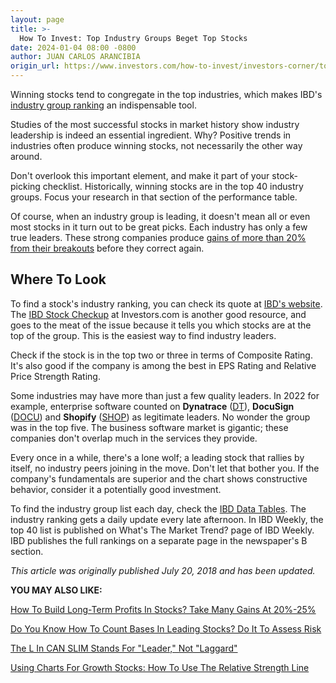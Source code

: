 ```yaml
---
layout: page
title: >-
  How To Invest: Top Industry Groups Beget Top Stocks
date: 2024-01-04 08:00 -0800
author: JUAN CARLOS ARANCIBIA
origin_url: https://www.investors.com/how-to-invest/investors-corner/top-industry-groups-beget-top-stocks/
---
```


Winning stocks tend to congregate in the top industries, which makes IBD's [industry group ranking](https://www.investors.com/ibd-data-tables/) an indispensable tool.

Studies of the most successful stocks in market history show industry leadership is indeed an essential ingredient. Why? Positive trends in industries often produce winning stocks, not necessarily the other way around.

Don't overlook this important element, and make it part of your stock-picking checklist. Historically, winning stocks are in the top 40 industry groups. Focus your research in that section of the performance table.

Of course, when an industry group is leading, it doesn't mean all or even most stocks in it turn out to be great picks. Each industry has only a few true leaders. These strong companies produce [gains of more than 20% from their breakouts](https://www.investors.com/how-to-invest/investors-corner/counting-bases-is-a-crucial-skill-in-playing-long-winning-stock-rallys/) before they correct again.

## Where To Look

To find a stock's industry ranking, you can check its quote at [IBD's website](https://www.investors.com/). The [IBD Stock Checkup](https://research.investors.com/stock-checkup/) at Investors.com is another good resource, and goes to the meat of the issue because it tells you which stocks are at the top of the group. This is the easiest way to find industry leaders.

Check if the stock is in the top two or three in terms of Composite Rating. It's also good if the company is among the best in EPS Rating and Relative Price Strength Rating.

Some industries may have more than just a few quality leaders. In 2022 for example, enterprise software counted on **Dynatrace** ([DT](https://research.investors.com/quote.aspx?symbol=DT)), **DocuSign** ([DOCU](https://research.investors.com/quote.aspx?symbol=DOCU)) and **Shopify** ([SHOP](https://research.investors.com/quote.aspx?symbol=SHOP)) as legitimate leaders. No wonder the group was in the top five. The business software market is gigantic; these companies don't overlap much in the services they provide.

Every once in a while, there's a lone wolf; a leading stock that rallies by itself, no industry peers joining in the move. Don't let that bother you. If the company's fundamentals are superior and the chart shows constructive behavior, consider it a potentially good investment.

To find the industry group list each day, check the [IBD Data Tables](https://www.investors.com/ibd-data-tables/). The industry ranking gets a daily update every late afternoon. In IBD Weekly, the top 40 list is published on What's The Market Trend? page of IBD Weekly. IBD publishes the full rankings on a separate page in the newspaper's B section.

_This article was originally published July 20, 2018 and has been updated._

**YOU MAY ALSO LIKE:**

[How To Build Long-Term Profits In Stocks? Take Many Gains At 20%-25%](https://www.investors.com/how-to-invest/investors-corner/how-to-build-long-term-profits-in-stocks-take-many-gains-at-20-25/)

[Do You Know How To Count Bases In Leading Stocks? Do It To Assess Risk](https://www.investors.com/how-to-invest/investors-corner/do-you-know-how-to-count-bases-in-leading-stocks-do-it-to-assess-risk/)

[The L In CAN SLIM Stands For "Leader," Not "Laggard"](https://www.investors.com/ibd-university/can-slim/leader-laggard/)

[Using Charts For Growth Stocks: How To Use The Relative Strength Line](https://www.investors.com/how-to-invest/investors-corner/a-stock-breakout-specialty-tool-the-relative-strength-line/)
